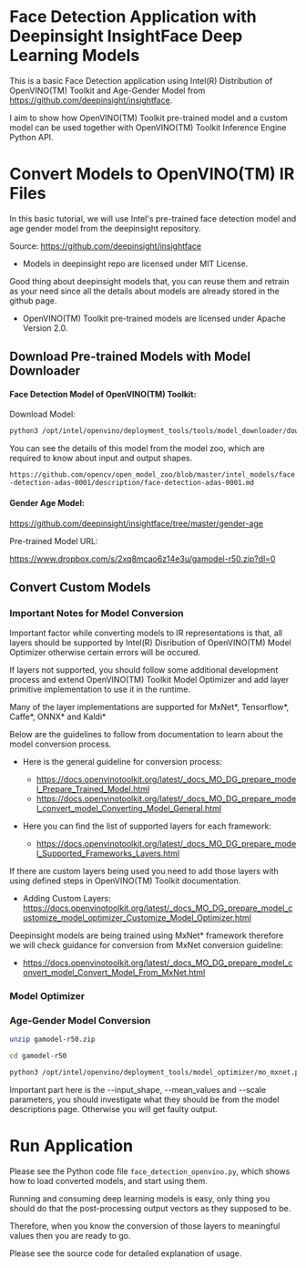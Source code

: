 # Face Detection Application with Deepinsight InsightFace Deep Learning Models

This is a basic Face Detection application using Intel(R) Distribution of OpenVINO(TM) Toolkit and Age-Gender Model from https://github.com/deepinsight/insightface.

I aim to show how OpenVINO(TM) Toolkit pre-trained model and a custom model can be used together with OpenVINO(TM) Toolkit Inference Engine Python API. 

# Convert Models to OpenVINO(TM) IR Files

In this basic tutorial, we will use Intel's pre-trained face detection model and age gender model from the deepinsight repository.
 
Source: https://github.com/deepinsight/insightface

- Models in deepinsight repo are licensed under MIT License.

Good thing about deepinsight models that, you can reuse them and retrain as your need since all the details about models are already stored in the github page.

- OpenVINO(TM) Toolkit pre-trained models are licensed under Apache Version 2.0.

## Download Pre-trained Models with Model Downloader

#### Face Detection Model of OpenVINO(TM) Toolkit:

Download Model:

```bash
python3 /opt/intel/openvino/deployment_tools/tools/model_downloader/downloader.py --name face-detection-adas-0001 -o /home/intel/openvino_models/
```

You can see the details of this model from the model zoo, which are required to know about input and output shapes.

`https://github.com/opencv/open_model_zoo/blob/master/intel_models/face-detection-adas-0001/description/face-detection-adas-0001.md`

#### Gender Age Model:

https://github.com/deepinsight/insightface/tree/master/gender-age

Pre-trained Model URL:

https://www.dropbox.com/s/2xq8mcao6z14e3u/gamodel-r50.zip?dl=0

## Convert Custom Models 

### Important Notes for Model Conversion

Important factor while converting models to IR representations is that, all layers should be supported by Intel(R) Disribution of OpenVINO(TM) Model Optimizer otherwise certain errors will be occured.

If layers not supported, you should follow some additional development process and extend OpenVINO(TM) Toolkit Model Optimizer and add layer primitive implementation to use it in the runtime.

Many of the layer implementations are supported for MxNet*, Tensorflow*, Caffe*, ONNX* and Kaldi* 

Below are the guidelines to follow from documentation to learn about the model conversion process.

- Here is the general guideline for conversion process:

    - https://docs.openvinotoolkit.org/latest/_docs_MO_DG_prepare_model_Prepare_Trained_Model.html
    - https://docs.openvinotoolkit.org/latest/_docs_MO_DG_prepare_model_convert_model_Converting_Model_General.html

- Here you can find the list of supported layers for each framework:

    - https://docs.openvinotoolkit.org/latest/_docs_MO_DG_prepare_model_Supported_Frameworks_Layers.html

If there are custom layers being used you need to add those layers with using defined steps in OpenVINO(TM) Toolkit documentation.

- Adding Custom Layers: https://docs.openvinotoolkit.org/latest/_docs_MO_DG_prepare_model_customize_model_optimizer_Customize_Model_Optimizer.html

Deepinsight models are being trained using MxNet* framework therefore we will check guidance for conversion from MxNet conversion guideline:

- https://docs.openvinotoolkit.org/latest/_docs_MO_DG_prepare_model_convert_model_Convert_Model_From_MxNet.html

### Model Optimizer

### Age-Gender Model Conversion

```bash
unzip gamodel-r50.zip

cd gamodel-r50

python3 /opt/intel/openvino/deployment_tools/model_optimizer/mo_mxnet.py --input_model model-0000.params --input_shape [1,3,112,112] --output_dir FP32 --data_type FP32 --scale 0.0399 --mean_values [127.5,127.5,127.5]

```

Important part here is the --input_shape, --mean_values and --scale parameters, you should investigate what they should be from the model descriptions page. Otherwise you will get faulty output.

# Run Application

Please see the Python code file `face_detection_openvino.py`, which shows how to load converted models, and start using them.

Running and consuming deep learning models is easy, only thing you should do that the post-processing output vectors as they supposed to be. 

Therefore, when you know the conversion of those layers to meaningful values then you are ready to go. 

Please see the source code for detailed explanation of usage.
